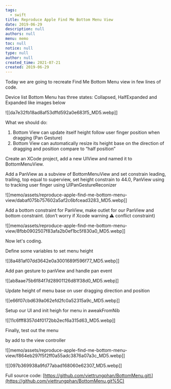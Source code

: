 ```yaml
---
tags: 
  - swift
title: Reproduce Apple Find Me Bottom Menu View
date: 2019-06-29
description: null
authors: null
menu: memo
toc: null
notice: null
type: null
author: null
created_time: 2021-07-21
created: 2019-06-29
---
```


Today we are going to recreate Find Me Bottom Menu view in few lines of code.

Device list Bottom Menu has three states: Collapsed, HalfExpanded and Expanded like images below

![[da7e32fb18ad8af53dffd592a0e683f5_MD5.webp]]

What we should do:

1. Bottom View can update itself height follow user finger position when dragging (Pan Gesture)
1. Bottom View can automatically resize its height base on the direction of dragging and position compare to “half position”

Create an XCode project, add a new UIView and named it to BottomMenuView.

Add a PanView as a subview of BottomMenuView and set constrain leading, trailing, top equal to superview, set height constrain to 44.0, PanView using to tracking user finger using UIPanGestureReconizer

![[memo/assets/reproduce-apple-find-me-bottom-menu-view/dabaf075b757602a5af2c6bfcead3283_MD5.webp]]

Add a bottom constraint for PanView, make outlet for our PanView and bottom constraint. (don’t worry if Xcode warning ⚠️ conflict constraint)

![[memo/assets/reproduce-apple-find-me-bottom-menu-view/8fbb0902507f83afa2b0ef1bc5f830a0_MD5.webp]]


Now let's coding.

Define some variables to set menu height

![[8a481af07dd3642e0a3001689f596f77_MD5.webp]]


Add pan gesture to panView and handle pan event

![[ab8aae75b6f84f7d28901126d81f38d0_MD5.webp]]


Update height of menu base on user dragging direction and position

![[e66f07cbd639a062efd2fc0a52315a9c_MD5.webp]]


Setup our UI and init heigh for menu in aweakFromNib

![[11c6fff8357d4f0172bb2ecf6a315d63_MD5.webp]]


Finally, test out the menu

 by add to the view controller

![[memo/assets/reproduce-apple-find-me-bottom-menu-view/f864eb297f5f2ff0a55adc3876a07a3c_MD5.webp]]

![[097b369938a9fd77abad168060e62307_MD5.webp]]


Full source code:
[https://github.com/viettrungphan/BottomMenu.git\](https://github.com/viettrungphan/BottomMenu.git%5C)
